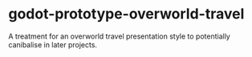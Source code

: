 # godot-prototype-overworld-travel
A treatment for an overworld travel presentation style to potentially canibalise in later projects.
